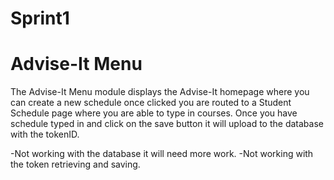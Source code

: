 # Sprint1

# Advise-It Menu

The Advise-It Menu module displays the Advise-It homepage where you can create
a new schedule once clicked you are routed to a Student Schedule page where you are 
able to type in courses. Once you have schedule typed in and click on the save button 
it will upload to the database with the tokenID.  

-Not working with the database it will need more work. 
-Not working with the token retrieving and saving. 


